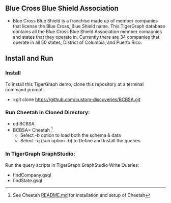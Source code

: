 ## Blue Cross Blue Shield Association
- Blue Cross Blue Shield is a franchise made up of member companies that license the Blue Cross, Blue Shield name. This TigerGraph database contains all the Blue Cross Blue Shield Association member comapnies and states that they operate in. Currently there are 34 companies that operate in all 50 states, District of Columbia, and Puerto Rico.
## Install and Run
### Install
To install this TigerGraph demo, clone this repository at a terminal command prompt: 
- \>git clone https://github.com/custom-discoveries/BCBSA.git
### Run Cheetah in Cloned Directory:
-  cd BCBSA
-  BCBSA\> Cheetah [^1]
    - Select -b option to load both the schema & data
    - Select -q (sub option -b) to Define and Install the queries
[^1]: See Cheetah [README.md](https://github.com/custom-discoveries/Cheetah/blob/main/README.md) for installation and setup of Cheetah
### In TigerGraph GraphStudio:
Run the query scripts in TigerGraph GraphStudio Write Queries:
- findCompany.gsql
- findState.gsql
